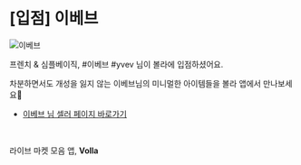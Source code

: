 # [입점] 이베브

![이베브](../../assets/marketing/dist/seller-yvev.png)

프렌치 & 심플베이직, #이베브 #yvev 님이 볼라에 입점하셨어요.

차분하면서도 개성을 잃지 않는 이베브님의 미니멀한 아이템들을 볼라 앱에서 만나보세요🍁

- [이베브 님 셀러 페이지 바로가기](volla://deeplink/seller/33)

<br>

라이브 마켓 모음 앱, **Volla**
